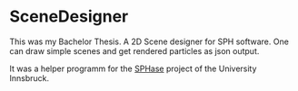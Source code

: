 # SceneDesigner
This was my Bachelor Thesis. A 2D Scene designer for SPH software.
One can draw simple scenes and get rendered particles as json output.

It was a helper programm for the <a href="https://www.uibk.ac.at/umwelttechnik/research/projects/shpase.html.en">SPHase</a> project of the University Innsbruck.
